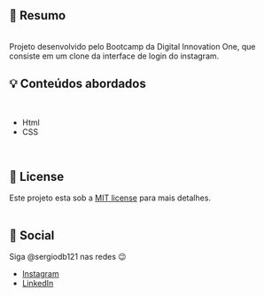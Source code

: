 <br />
<br />

## :bookmark: Resumo

<br />
Projeto desenvolvido pelo Bootcamp da Digital Innovation One, que consiste em um clone da interface de login do instagram.

## :bulb: Conteúdos abordados

<br />

- Html
- CSS

<br />

## :memo: License

Este projeto esta sob a [MIT license](LICENSE) para mais detalhes.
<br />
<br />

## :wave: Social

Siga @sergiodb121 nas redes :wink:
<br />

- [Instagram](https://www.instagram.com/sergiodb121/)
- [LinkedIn](https://www.linkedin.com/in/s%C3%A9rgio-damaceno-botelho-ab9a24184/)

<br />
